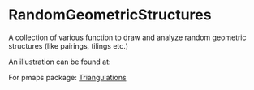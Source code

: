 # RandomGeometricStructures
A collection of various function to draw and analyze random geometric structures (like pairings, tilings etc.)

An illustration can be found at: 

For pmaps package:
[Triangulations](https://colab.research.google.com/drive/1URQte3-X6Lau74B0JSjU7gkStO_-kx0O?usp=sharing )
